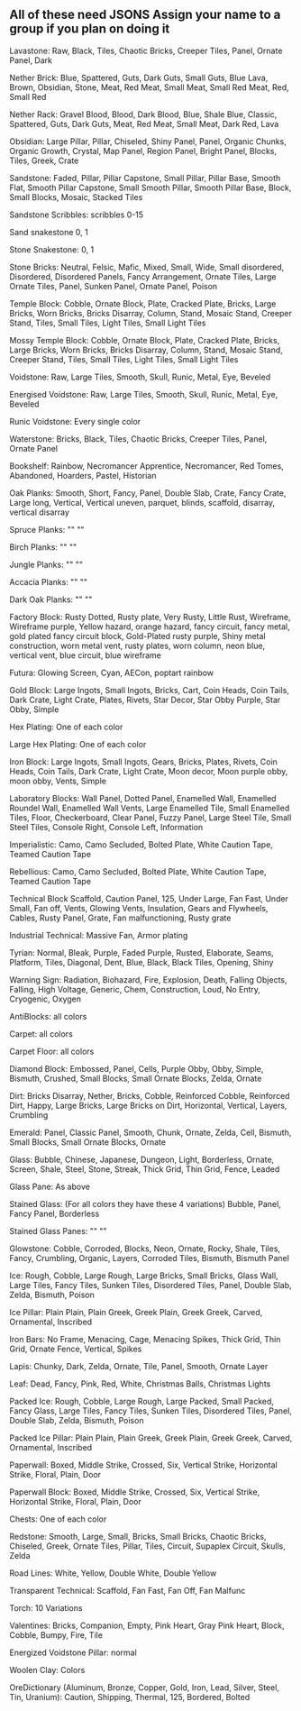 All of these need JSONS Assign your name to a group if you plan on doing it
---------------------------------------------------------------------------

Lavastone:
Raw, Black, Tiles, Chaotic Bricks, Creeper Tiles, Panel, Ornate Panel, Dark

Nether Brick:
Blue, Spattered, Guts, Dark Guts, Small Guts, Blue Lava, Brown, Obsidian, Stone, Meat, Red Meat, Small Meat, Small Red Meat,
Red, Small Red

Nether Rack:
Gravel Blood, Blood, Dark Blood, Blue, Shale Blue, Classic, Spattered, Guts, Dark Guts, Meat, Red Meat, Small Meat, Dark Red, Lava

Obsidian:
Large Pillar, Pillar, Chiseled, Shiny Panel, Panel, Organic Chunks, Organic Growth, Crystal, Map Panel, Region Panel, Bright Panel, Blocks, Tiles, Greek, Crate

Sandstone:
Faded, Pillar, Pillar Capstone, Small Pillar, Pillar Base, Smooth Flat, Smooth Pillar Capstone, Small Smooth Pillar, Smooth Pillar Base, Block, Small Blocks, Mosaic,
Stacked Tiles

Sandstone Scribbles:
scribbles 0-15

Sand snakestone
0, 1

Stone Snakestone:
0, 1

Stone Bricks:
Neutral, Felsic, Mafic, Mixed, Small, Wide, Small disordered, Disordered, Disordered Panels, Fancy Arrangement, Ornate Tiles, Large Ornate Tiles, Panel, Sunken Panel,
Ornate Panel, Poison

Temple Block:
Cobble, Ornate Block, Plate, Cracked Plate, Bricks, Large Bricks, Worn Bricks, Bricks Disarray, Column, Stand, Mosaic Stand, Creeper Stand, Tiles, Small Tiles, Light Tiles, Small Light Tiles

Mossy Temple Block:
Cobble, Ornate Block, Plate, Cracked Plate, Bricks, Large Bricks, Worn Bricks, Bricks Disarray, Column, Stand, Mosaic Stand, Creeper Stand, Tiles, Small Tiles, Light Tiles, Small Light Tiles

Voidstone:
Raw, Large Tiles, Smooth, Skull, Runic, Metal, Eye, Beveled

Energised Voidstone:
Raw, Large Tiles, Smooth, Skull, Runic, Metal, Eye, Beveled

Runic Voidstone:
Every single color

Waterstone:
Bricks, Black, Tiles, Chaotic Bricks, Creeper Tiles, Panel, Ornate Panel

Bookshelf:
Rainbow, Necromancer Apprentice, Necromancer, Red Tomes, Abandoned, Hoarders, Pastel, Historian

Oak Planks:
Smooth, Short, Fancy, Panel, Double Slab, Crate, Fancy Crate, Large long, Vertical, Vertical uneven, parquet, blinds, scaffold, disarray, vertical disarray

Spruce Planks:
"" ""

Birch Planks:
"" ""

Jungle Planks:
"" ""

Accacia Planks:
"" ""

Dark Oak Planks:
"" ""

Factory Block:
Rusty Dotted, Rusty plate, Very Rusty, Little Rust, Wireframe, Wireframe purple, Yellow hazard, orange hazard, fancy circuit, fancy metal, gold plated fancy circuit block, Gold-Plated rusty purple, Shiny metal construction,
worn metal vent, rusty plates, worn column, neon blue, vertical vent, blue circuit, blue wireframe

Futura:
Glowing Screen, Cyan, AECon, poptart rainbow

Gold Block:
Large Ingots, Small Ingots, Bricks, Cart, Coin Heads, Coin Tails, Dark Crate, Light Crate, Plates, Rivets, Star Decor, Star Obby Purple, Star Obby, Simple

Hex Plating:
One of each color

Large Hex Plating:
One of each color

Iron Block:
Large Ingots, Small Ingots, Gears, Bricks, Plates, Rivets, Coin Heads, Coin Tails, Dark Crate, Light Crate, Moon decor, Moon purple obby, moon obby, Vents, Simple

Laboratory Blocks:
Wall Panel, Dotted Panel, Enamelled Wall, Enamelled Roundel Wall, Enamelled Wall Vents, Large Enamelled Tile, Small Enamelled Tiles, Floor, Checkerboard, Clear Panel, Fuzzy Panel, Large Steel Tile, Small Steel Tiles, Console Right, Console Left, Information

Imperialistic:
Camo, Camo Secluded, Bolted Plate, White Caution Tape, Teamed Caution Tape

Rebellious:
Camo, Camo Secluded, Bolted Plate, White Caution Tape, Teamed Caution Tape

Technical Block
Scaffold, Caution Panel, 125, Under Large, Fan Fast, Under Small, Fan off, Vents, Glowing Vents, Insulation, Gears and Flywheels, Cables, Rusty Panel, Grate, Fan malfunctioning, Rusty grate

Industrial Technical:
Massive Fan, Armor plating

Tyrian:
Normal, Bleak, Purple, Faded Purple, Rusted, Elaborate, Seams, Platform, Tiles, Diagonal, Dent, Blue, Black, Black Tiles, Opening, Shiny

Warning Sign:
Radiation, Biohazard, Fire, Explosion, Death, Falling Objects, Falling, High Voltage, Generic, Chem, Construction, Loud, No Entry, Cryogenic, Oxygen

AntiBlocks:
all colors

Carpet:
all colors

Carpet Floor:
all colors

Diamond Block:
Embossed, Panel, Cells, Purple Obby, Obby, Simple, Bismuth, Crushed, Small Blocks, Small Ornate Blocks, Zelda, Ornate

Dirt:
Bricks Disarray, Nether, Bricks, Cobble, Reinforced Cobble, Reinforced Dirt, Happy, Large Bricks, Large Bricks on Dirt, Horizontal, Vertical, Layers, Crumbling

Emerald:
Panel, Classic Panel, Smooth, Chunk, Ornate, Zelda, Cell, Bismuth, Small Blocks, Small Ornate Blocks, Ornate

Glass:
Bubble, Chinese, Japanese, Dungeon, Light, Borderless, Ornate, Screen, Shale, Steel, Stone, Streak, Thick Grid, Thin Grid, Fence, Leaded

Glass Pane:
As above

Stained Glass:
(For all colors they have these 4 variations) Bubble, Panel, Fancy Panel, Borderless

Stained Glass Panes:
"" ""

Glowstone:
Cobble, Corroded, Blocks, Neon, Ornate, Rocky, Shale, Tiles, Fancy, Crumbling, Organic, Layers, Corroded Tiles, Bismuth, Bismuth Panel

Ice:
Rough, Cobble, Large Rough, Large Bricks, Small Bricks, Glass Wall, Large Tiles, Fancy Tiles, Sunken Tiles, Disordered Tiles, Panel, Double Slab, Zelda, Bismuth, Poison

Ice Pillar:
Plain Plain, Plain Greek, Greek Plain, Greek Greek, Carved, Ornamental, Inscribed

Iron Bars:
No Frame, Menacing, Cage, Menacing Spikes, Thick Grid, Thin Grid, Ornate Fence, Vertical, Spikes

Lapis:
Chunky, Dark, Zelda, Ornate, Tile, Panel, Smooth, Ornate Layer

Leaf:
Dead, Fancy, Pink, Red, White, Christmas Balls, Christmas Lights

Packed Ice:
Rough, Cobble, Large Rough, Large Packed, Small Packed, Fancy Glass, Large Tiles, Fancy Tiles, Sunken Tiles, Disordered Tiles, Panel, Double Slab, Zelda, Bismuth, Poison

Packed Ice Pillar:
Plain Plain, Plain Greek, Greek Plain, Greek Greek, Carved, Ornamental, Inscribed

Paperwall:
Boxed, Middle Strike, Crossed, Six, Vertical Strike, Horizontal Strike, Floral, Plain, Door

Paperwall Block:
Boxed, Middle Strike, Crossed, Six, Vertical Strike, Horizontal Strike, Floral, Plain, Door

Chests:
One of each color

Redstone:
Smooth, Large, Small, Bricks, Small Bricks, Chaotic Bricks, Chiseled, Greek, Ornate Tiles, Pillar, Tiles, Circuit, Supaplex Circuit, Skulls, Zelda

Road Lines:
White, Yellow, Double White, Double Yellow

Transparent Technical:
Scaffold, Fan Fast, Fan Off, Fan Malfunc

Torch:
10 Variations

Valentines:
Bricks, Companion, Empty, Pink Heart, Gray Pink Heart, Block, Cobble, Bumpy, Fire, Tile

Energized Voidstone Pillar:
normal

Woolen Clay:
Colors

OreDictionary (Aluminum, Bronze, Copper, Gold, Iron, Lead, Silver, Steel, Tin, Uranium):
Caution, Shipping, Thermal, 125, Bordered, Bolted
